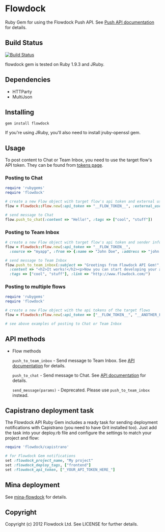 # Flowdock

Ruby Gem for using the Flowdock Push API. See [Push API documentation](http://www.flowdock.com/api/push) for details.

## Build Status

[![Build Status](https://secure.travis-ci.org/flowdock/flowdock-api.png)](http://travis-ci.org/flowdock/flowdock-api)

flowdock gem is tested on Ruby 1.9.3 and JRuby.

## Dependencies

* HTTParty
* MultiJson

## Installing

    gem install flowdock

If you're using JRuby, you'll also need to install jruby-openssl gem.

## Usage

To post content to Chat or Team Inbox, you need to use the target flow's API token. They can be found from [tokens page](https://www.flowdock.com/account/tokens).

### Posting to Chat

```ruby
require 'rubygems'
require 'flowdock'

# create a new Flow object with target flow's api token and external user name (enough for posting to Chat)
flow = Flowdock::Flow.new(:api_token => "__FLOW_TOKEN__", :external_user_name => "John")

# send message to Chat
flow.push_to_chat(:content => "Hello!", :tags => ["cool", "stuff"])
```

### Posting to Team Inbox

```ruby
# create a new Flow object with target flow's api token and sender information for Team Inbox posting
flow = Flowdock::Flow.new(:api_token => "__FLOW_TOKEN__",
  :source => "myapp", :from => {:name => "John Doe", :address => "john.doe@example.com"})

# send message to Team Inbox
flow.push_to_team_inbox(:subject => "Greetings from Flowdock API Gem!",
  :content => "<h2>It works!</h2><p>Now you can start developing your awesome application for Flowdock.</p>",
  :tags => ["cool", "stuff"], :link => "http://www.flowdock.com/")
```

### Posting to multiple flows

```ruby
require 'rubygems'
require 'flowdock'

# create a new Flow object with the api tokens of the target flows
flow = Flowdock::Flow.new(:api_token => ["__FLOW_TOKEN__", "__ANOTHER_FLOW_TOKEN__"], ... )

# see above examples of posting to Chat or Team Inbox
```

## API methods

* Flow methods

  `push_to_team_inbox` - Send message to Team Inbox. See [API documentation](http://www.flowdock.com/api/team-inbox) for details.

  `push_to_chat` - Send message to Chat. See [API documentation](http://www.flowdock.com/api/chat) for details.

  `send_message(params)` - Deprecated. Please use `push_to_team_inbox` instead.


## Capistrano deployment task

The Flowdock API Ruby Gem includes a ready task for sending deployment notifications with Capistrano (you need to have Grit installed too). Just add the task into your deploy.rb file and configure the settings to match your project and flow:

```ruby
require 'flowdock/capistrano'

# for Flowdock Gem notifications
set :flowdock_project_name, "My project"
set :flowdock_deploy_tags, ["frontend"]
set :flowdock_api_token, ["_YOUR_API_TOKEN_HERE_"]
```

## Mina deployment

See [mina-flowdock](https://github.com/elskwid/mina-flowdock) for details.

## Copyright

Copyright (c) 2012 Flowdock Ltd. See LICENSE for further details.
